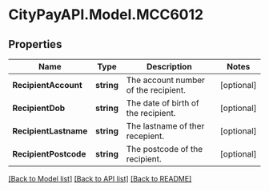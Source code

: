 # CityPayAPI.Model.MCC6012

## Properties

Name | Type | Description | Notes
------------ | ------------- | ------------- | -------------
**RecipientAccount** | **string** | The account number of the recipient. | [optional] 
**RecipientDob** | **string** | The date of birth of the recipient. | [optional] 
**RecipientLastname** | **string** | The lastname of ther recepient. | [optional] 
**RecipientPostcode** | **string** | The postcode of the recipient. | [optional] 

[[Back to Model list]](../README.md#documentation-for-models) [[Back to API list]](../README.md#documentation-for-api-endpoints) [[Back to README]](../README.md)

